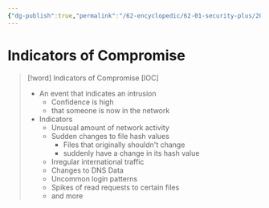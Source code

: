 ```yaml
---
{"dg-publish":true,"permalink":"/62-encyclopedic/62-01-security-plus/20220606174026-indicators-of-compromise/","dgHomeLink":true,"dgPassFrontmatter":false}
---
```



# Indicators of Compromise

>[!word] Indicators of Compromise [IOC]
> - An event that indicates an intrusion 
>     - Confidence is high
>     - that someone is now in the network 
> - Indicators 
>     - Unusual amount of network activity 
>     - Sudden changes to file hash values 
>         - Files that originally shouldn't change 
>         - suddenly have a change in its hash value 
>     - Irregular international traffic 
>     - Changes to DNS Data 
>     - Uncommon login patterns 
>     - Spikes of read requests to certain files 
>     - and more 
